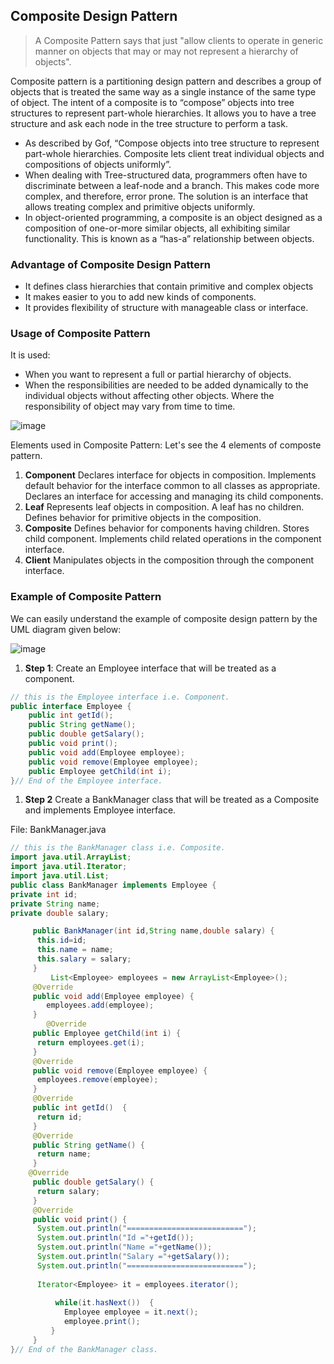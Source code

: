 ## Composite Design Pattern

> A Composite Pattern says that just "allow clients to operate in generic manner on objects that may or may not
> represent a hierarchy of objects".

Composite pattern is a partitioning design pattern and describes a group of objects that is treated the same way as a
single instance of the same type of object. The intent of a composite is to “compose” objects into tree structures to
represent part-whole hierarchies. It allows you to have a tree structure and ask each node in the tree structure to
perform a task.

- As described by Gof, “Compose objects into tree structure to represent part-whole hierarchies. Composite lets client
  treat individual objects and compositions of objects uniformly”.
- When dealing with Tree-structured data, programmers often have to discriminate between a leaf-node and a branch. This
  makes code more complex, and therefore, error prone. The solution is an interface that allows treating complex and
  primitive objects uniformly.
- In object-oriented programming, a composite is an object designed as a composition of one-or-more similar objects, all
  exhibiting similar functionality. This is known as a “has-a” relationship between objects.

### Advantage of Composite Design Pattern

- It defines class hierarchies that contain primitive and complex objects
- It makes easier to you to add new kinds of components.
- It provides flexibility of structure with manageable class or interface.

### Usage of Composite Pattern

It is used:

- When you want to represent a full or partial hierarchy of objects.
- When the responsibilities are needed to be added dynamically to the individual objects without affecting other
  objects. Where the responsibility of object may vary from time to time.

![image](https://www.javatpoint.com/images/designpattern/compositeuml1.jpg)

Elements used in Composite Pattern:
Let's see the 4 elements of composte pattern.

1) **Component**
   Declares interface for objects in composition.
   Implements default behavior for the interface common to all classes as appropriate.
   Declares an interface for accessing and managing its child components.
2) **Leaf**
   Represents leaf objects in composition. A leaf has no children.
   Defines behavior for primitive objects in the composition.
3) **Composite**
   Defines behavior for components having children.
   Stores child component.
   Implements child related operations in the component interface.
4) **Client**
   Manipulates objects in the composition through the component interface.

### Example of Composite Pattern

We can easily understand the example of composite design pattern by the UML diagram given below:

![image](https://www.javatpoint.com/images/designpattern/compositeuml2.jpg)

1) **Step 1**: 
Create an Employee interface that will be treated as a component.
```java
// this is the Employee interface i.e. Component.  
public interface Employee {
    public int getId();
    public String getName();
    public double getSalary();
    public void print();
    public void add(Employee employee);
    public void remove(Employee employee);
    public Employee getChild(int i);
}// End of the Employee interface.
```  

1) **Step 2**
Create a BankManager class that will be treated as a Composite and implements Employee interface.

File: BankManager.java
```java
// this is the BankManager class i.e. Composite.  
import java.util.ArrayList;  
import java.util.Iterator;  
import java.util.List;  
public class BankManager implements Employee {  
private int id;  
private String name;  
private double salary;

     public BankManager(int id,String name,double salary) {  
      this.id=id;      
      this.name = name;  
      this.salary = salary;  
     }  
         List<Employee> employees = new ArrayList<Employee>();  
     @Override  
     public void add(Employee employee) {  
        employees.add(employee);  
     }  
        @Override  
     public Employee getChild(int i) {  
      return employees.get(i);  
     }  
     @Override  
     public void remove(Employee employee) {  
      employees.remove(employee);  
     }    
     @Override  
     public int getId()  {  
      return id;  
     }  
     @Override  
     public String getName() {  
      return name;  
     }  
    @Override  
     public double getSalary() {  
      return salary;  
     }  
     @Override  
     public void print() {  
      System.out.println("==========================");  
      System.out.println("Id ="+getId());  
      System.out.println("Name ="+getName());  
      System.out.println("Salary ="+getSalary());  
      System.out.println("==========================");  
        
      Iterator<Employee> it = employees.iterator();  
        
          while(it.hasNext())  {  
            Employee employee = it.next();  
            employee.print();  
         }  
     }  
}// End of the BankManager class.
```